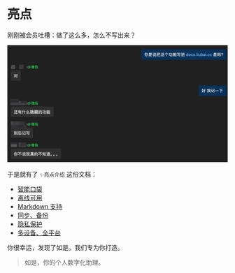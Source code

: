 # 亮点

刚刚被会员吐槽：做了这么多，怎么不写出来？

<img src="./assets-impressive/01.png" width="600" />

于是就有了 `✨亮点介绍` 这份文档：

- [智能口袋](/guide/intelligent-pocket)
- [离线可用](/guide/offline)
- [Markdown 支持](/guide/markdown-support)
- [同步、备份](/guide/sync-and-backup)
- [隐私保护](/guide/privacy)
- [多设备、全平台](/guide/multi-devices)

你很幸运，发现了如是。我们专为你打造。

> 如是，你的个人数字化助理。